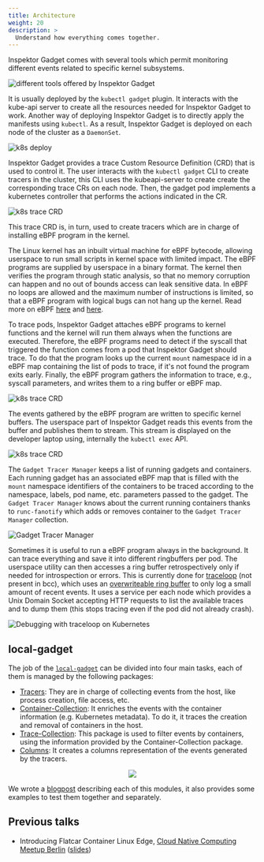 ```yaml
---
title: Architecture
weight: 20
description: >
  Understand how everything comes together.
---
```


Inspektor Gadget comes with several tools which permit monitoring different
events related to specific kernel subsystems.

![different tools offered by Inspektor Gadget](images/architecture/ebpf.svg)

It is usually deployed by the `kubectl gadget` plugin. It interacts with the
kube-api server to create all the resources needed for Inspektor Gadget to work.
Another way of deploying Inspektor Gadget is to directly apply the manifests
using `kubectl`.
As a result, Inspektor Gadget is deployed on each node of the cluster as a
`DaemonSet`.

![k8s deploy](images/architecture/k8s_deploy.svg)

Inspektor Gadget provides a trace Custom Resource Definition (CRD) that is used
to control it. The user interacts with the `kubectl gadget` CLI to create
tracers in the cluster, this CLI uses the kubeapi-server to create create the
corresponding trace CRs on each node. Then, the gadget pod implements a
kubernetes controller that performs the actions indicated in the CR.

![k8s trace CRD](images/architecture/k8s_trace.svg)

This trace CRD is, in turn, used to create tracers which are in charge of
installing eBPF program in the kernel.

The Linux kernel has an inbuilt virtual machine for eBPF bytecode, allowing
userspace to run small scripts in kernel space with limited impact.
The eBPF programs are supplied by userspace in a binary format. The kernel
then verifies the program through static analysis, so that no memory corruption
can happen and no out of bounds access can leak sensitive data.
In eBPF no loops are allowed and the maximum number of instructions is limited,
so that a eBPF program with logical bugs can not hang up the kernel.
Read more on eBPF [here](https://lwn.net/Articles/740157/) and [here](http://www.brendangregg.com/ebpf.html).

To trace pods, Inspektor Gadget attaches eBPF programs to kernel functions and
the kernel will run them always when the functions are executed. Therefore, the
eBPF programs need to detect if the syscall that triggered the function comes
from a pod that Inspektor Gadget should trace. To do that the program looks up
the current `mount` namespace id in a eBPF map containing the list of pods to
trace, if it's not found the program exits early.
Finally, the eBPF program gathers the information to trace, e.g., syscall
parameters, and writes them to a ring buffer or eBPF map.

![k8s trace CRD](images/architecture/k8s_install.svg)

The events gathered by the eBPF program are written to specific kernel buffers.
The userspace part of Inspektor Gadget reads this events from the buffer and
publishes them to stream.
This stream is displayed on the developer laptop using, internally the
`kubectl exec` API.

![k8s trace CRD](images/architecture/k8s_event.svg)


The `Gadget Tracer Manager` keeps a list of running gadgets and containers.
Each running gadget has an associated eBPF map that is filled with the `mount`
namespace identifiers of the containers to be traced according to the namespace,
labels, pod name, etc. parameters passed to the gadget.
The `Gadget Tracer Manager` knows about the current running containers thanks to
`runc-fanotify` which adds or removes container to the `Gadget Tracer Manager`
collection.

![Gadget Tracer Manager](images/architecture/gadget-tracer-manager.svg)

Sometimes it is useful to run a eBPF program always in the background. It can trace
everything and save it into different ringbuffers per pod.
The userspace utility can then accesses a ring buffer retrospectively only if needed
for introspection or errors. This is currently done for [traceloop](https://github.com/kinvolk/traceloop) (not present in bcc),
which uses an [overwriteable ring buffer](https://lwn.net/Articles/694140/) to only log a small amount of recent events.
It uses a service per each node which provides a Unix Domain Socket accepting HTTP
requests to list the available traces and to dump them (this stops tracing even if the
pod did not already crash).

![Debugging with traceloop on Kubernetes](images/architecture/traceloop.svg)

## local-gadget

The job of the [`local-gadget`](local-gadget.md) can be divided into four main
tasks, each of them is managed by the following packages:
- [Tracers](../pkg/gadgets/): They are in charge of collecting events from the
  host, like process creation, file access, etc.
- [Container-Collection](../pkg/container-collection/): It enriches the events
  with the container information (e.g. Kubernetes metadata). To do it, it traces
  the creation and removal of containers in the host.
- [Trace-Collection](../pkg/tracer-collection/): This package is used to filter
  events by containers, using the information provided by the
  Container-Collection package.
- [Columns](../pkg/columns/): It creates a columns representation of the events
  generated by the tracers.

<p align="center">
  <img src="images/architecture/local-gadget.svg">
</p>

We wrote a
[blogpost](https://www.inspektor-gadget.io/blog/2022/09/using-inspektor-gadget-from-golang-applications/)
describing each of this modules, it also provides some examples to test them
together and separately.

## Previous talks

- Introducing Flatcar Container Linux Edge, [Cloud Native Computing Meetup Berlin](https://www.meetup.com/Cloud-Native-Computing-Berlin/events/260143677/) ([slides](https://docs.google.com/presentation/d/1YF7R2b9HHYrcdpz2BuBznpISuVVZsXZEwD8a6SJoDwQ/edit))
